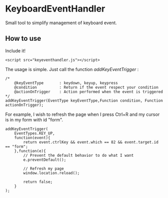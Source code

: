 KeyboardEventHandler
====================

Small tool to simplify management of keyboard event.


How to use
----------

Include it!

```
<script src="keyeventhandler.js"></script>
```


The usage is simple. Just call the function *addKeyEventTrigger* :

```
/*
	@keyEventType 		: keydown, keyup, keypress
	@condition 			: Return if the event respect your condition
	@actionOnTrigger 	: Action performed when the event is triggered
*/
addKeyEventTrigger(EventType keyEventType,Function condition, Function actionOnTrigger);
```

For example, I wish to refresh the page when I press Ctrl+R and my cursor is in my form with id "form".

```
addKeyEventTrigger(
	EventTypes.KEY_UP,
	function(event){
		return event.ctrlKey && event.which == 82 && event.target.id == "form";
	},function(e){
		// Prevent the default behavior to do what I want
		e.preventDefault();

		// Refresh my page
		window.location.reload();

		return false;
	}
);
```
